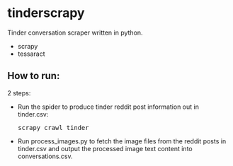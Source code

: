 # tinderscrapy
Tinder conversation scraper written in python.
- scrapy
- tessaract

## How to run:
2 steps:<br/>

* Run the spider to produce tinder reddit post information out in tinder.csv: <pre>scrapy crawl tinder</pre>
* Run process_images.py to fetch the image files from the reddit posts in tinder.csv and output the processed image text content into conversations.csv.

